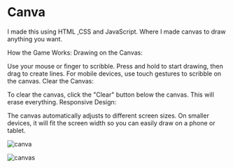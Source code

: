 # Canva
I made this using HTML ,CSS and JavaScript. Where I made canvas to draw anything you want. 

How the Game Works:
Drawing on the Canvas:

Use your mouse or finger to scribble. Press and hold to start drawing, then drag to create lines.
For mobile devices, use touch gestures to scribble on the canvas.
Clear the Canvas:

To clear the canvas, click the "Clear" button below the canvas. This will erase everything.
Responsive Design:

The canvas automatically adjusts to different screen sizes. On smaller devices, it will fit the screen width so you can easily draw on a phone or tablet.

![canva](https://github.com/user-attachments/assets/cb6d7864-4530-4583-a935-94266aa37366)

![canvas](https://github.com/user-attachments/assets/ca7e09d5-b087-45ba-9a4f-aef27cdb9dc1)
